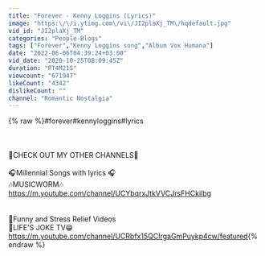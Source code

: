 ```yaml
---
title: "Forever - Kenny Loggins (Lyrics)"
image: "https:\/\/i.ytimg.com\/vi\/JI2plaXj_TM\/hqdefault.jpg"
vid_id: "JI2plaXj_TM"
categories: "People-Blogs"
tags: ["Forever","Kenny Loggins song","Album Vox Humana"]
date: "2022-06-06T04:39:24+03:00"
vid_date: "2020-10-25T08:09:45Z"
duration: "PT4M21S"
viewcount: "671947"
likeCount: "4342"
dislikeCount: ""
channel: "Romantic Nostalgia"
---
```

{% raw %}#forever#kennyloggins#lyrics<br /><br /><br /><br />💫CHECK OUT MY OTHER CHANNELS💫<br /><br />🎧Millennial Songs with lyrics 🎧<br />             🎶MUSICWORM🎶<br /><a rel="nofollow" target="blank" href="https://m.youtube.com/channel/UCYbqrxJtkVVCJrsFHCkilbg">https://m.youtube.com/channel/UCYbqrxJtkVVCJrsFHCkilbg</a><br /><br /><br />🔎Funny and Stress Relief Videos<br />              🤣LIFE'S JOKE TV😁<br /><a rel="nofollow" target="blank" href="https://m.youtube.com/channel/UCRbfx15QCIrgaGmPuykp4cw/featured">https://m.youtube.com/channel/UCRbfx15QCIrgaGmPuykp4cw/featured</a>{% endraw %}
